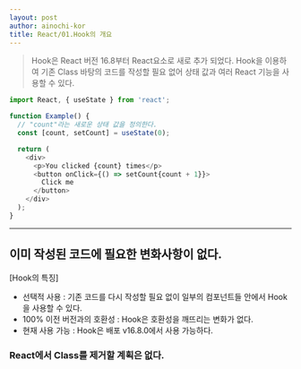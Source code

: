 ```yaml
---
layout: post
author: ainochi-kor
title: React/01.Hook의 개요
---
```



> Hook은 React 버전 16.8부터 React요소로 새로 추가 되었다. Hook을 이용하여 기존 Class 바탕의 코드를 작성할 필요 없어 상태 값과 여러 React 기능을 사용할 수 있다.

``` js
import React, { useState } from 'react';

function Example() {
  // "count"라는 새로운 상태 값을 정의한다.
  const [count, setCount] = useState(0);

  return (
    <div>
      <p>You clicked {count} times</p>
      <button onClick={() => setCount{count + 1}}>
        Click me
      </button>
    </div>
  );
}
```

---

## 이미 작성된 코드에 필요한 변화사항이 없다.

[Hook의 특징]
- 선택적 사용 : 기존 코드를 다시 작성할 필요 없이 일부의 컴포넌트들 안에서 Hook을 사용할 수 있다. 
- 100% 이전 버전과의 호환성 : Hook은 호환성을 깨뜨리는 변화가 없다.
- 현재 사용 가능 : Hook은 배포 v16.8.0에서 사용 가능하다.

### React에서 Class를 제거할 계획은 없다.
